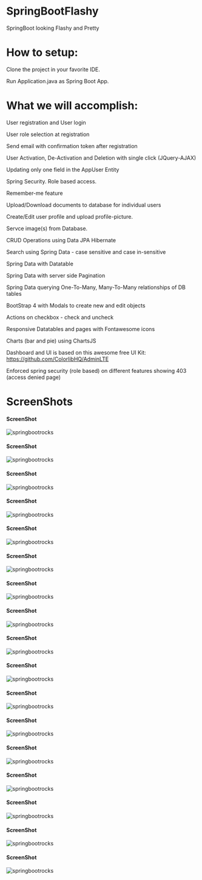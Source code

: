 # SpringBootFlashy

SpringBoot looking Flashy and Pretty

# How to setup:
Clone the project in your favorite IDE.

Run Application.java as Spring Boot App.

# What we will accomplish:

User registration and User login

User role selection at registration

Send email with confirmation token after registration

User Activation, De-Activation and Deletion with single click (JQuery-AJAX) 

Updating only one field in the AppUser Entity

Spring Security. Role based access.

Remember-me feature

Upload/Download documents to database for individual users

Create/Edit user profile and upload profile-picture.

Servce image(s) from Database.

CRUD Operations using Data JPA Hibernate

Search using Spring Data - case sensitive and case in-sensitive

Spring Data with Datatable

Spring Data with server side Pagination

Spring Data querying One-To-Many, Many-To-Many relationships of DB tables

BootStrap 4 with Modals to create new and edit objects

Actions on checkbox - check and uncheck

Responsive Datatables and pages with Fontawesome icons

Charts (bar and pie) using ChartsJS

Dashboard and UI is based on this awesome free UI Kit: https://github.com/ColorlibHQ/AdminLTE

Enforced spring security (role based) on different features showing 403 (access denied page)



# ScreenShots

<h4> ScreenShot </h4>

![springbootrocks](https://github.com/ajkr195/SpringBootFlashy/blob/master/screenshots/1.png)


<h4> ScreenShot </h4>

![springbootrocks](https://github.com/ajkr195/SpringBootFlashy/blob/master/screenshots/2.png)


<h4> ScreenShot </h4>

![springbootrocks](https://github.com/ajkr195/SpringBootFlashy/blob/master/screenshots/3.png)

<h4> ScreenShot </h4>

![springbootrocks](https://github.com/ajkr195/SpringBootFlashy/blob/master/screenshots/4.png)

<h4> ScreenShot </h4>

![springbootrocks](https://github.com/ajkr195/SpringBootFlashy/blob/master/screenshots/5.png)

<h4> ScreenShot </h4>

![springbootrocks](https://github.com/ajkr195/SpringBootFlashy/blob/master/screenshots/6.png)

<h4> ScreenShot </h4>

![springbootrocks](https://github.com/ajkr195/SpringBootFlashy/blob/master/screenshots/7.png)

<h4> ScreenShot </h4>

![springbootrocks](https://github.com/ajkr195/SpringBootFlashy/blob/master/screenshots/8.png)

<h4> ScreenShot </h4>

![springbootrocks](https://github.com/ajkr195/SpringBootFlashy/blob/master/screenshots/9.png)

<h4> ScreenShot </h4>

![springbootrocks](https://github.com/ajkr195/SpringBootFlashy/blob/master/screenshots/10.png)

<h4> ScreenShot </h4>

![springbootrocks](https://github.com/ajkr195/SpringBootFlashy/blob/master/screenshots/11.png)

<h4> ScreenShot </h4>

![springbootrocks](https://github.com/ajkr195/SpringBootFlashy/blob/master/screenshots/12.png)

<h4> ScreenShot </h4>

![springbootrocks](https://github.com/ajkr195/SpringBootFlashy/blob/master/screenshots/13.png)

<h4> ScreenShot </h4>

![springbootrocks](https://github.com/ajkr195/SpringBootFlashy/blob/master/screenshots/14.png)

<h4> ScreenShot </h4>

![springbootrocks](https://github.com/ajkr195/SpringBootFlashy/blob/master/screenshots/15.png)

<h4> ScreenShot </h4>

![springbootrocks](https://github.com/ajkr195/SpringBootFlashy/blob/master/screenshots/16.png)

<h4> ScreenShot </h4>

![springbootrocks](https://github.com/ajkr195/SpringBootFlashy/blob/master/screenshots/17.png)

